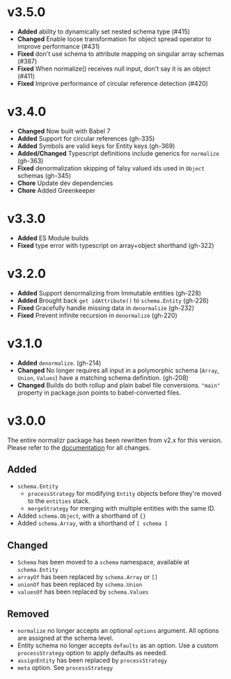# v3.5.0

- **Added** ability to dynamically set nested schema type (#415)
- **Changed** Enable loose transformation for object spread operator to improve performance (#431)
- **Fixed** don't use schema to attribute mapping on singular array schemas (#387)
- **Fixed** When normalize() receives null input, don't say it is an object (#411)
- **Fixed** Improve performance of circular reference detection (#420)

# v3.4.0

- **Changed** Now built with Babel 7
- **Added** Support for circular references (gh-335)
- **Added** Symbols are valid keys for Entity keys (gh-369)
- **Added/Changed** Typescript definitions include generics for `normalize` (gh-363)
- **Fixed** denormalization skipping of falsy valued ids used in `Object` schemas (gh-345)
- **Chore** Update dev dependencies
- **Chore** Added Greenkeeper

# v3.3.0

- **Added** ES Module builds
- **Fixed** type error with typescript on array+object shorthand (gh-322)

# v3.2.0

- **Added** Support denormalizing from Immutable entities (gh-228)
- **Added** Brought back `get idAttribute()` to `schema.Entity` (gh-226)
- **Fixed** Gracefully handle missing data in `denormalize` (gh-232)
- **Fixed** Prevent infinite recursion in `denormalize` (gh-220)

# v3.1.0

- **Added** `denormalize`. (gh-214)
- **Changed** No longer requires all input in a polymorphic schema (`Array`, `Union`, `Values`) have a matching schema definition. (gh-208)
- **Changed** Builds do both rollup and plain babel file conversions. `"main"` property in package.json points to babel-converted files.

# v3.0.0

The entire normalizr package has been rewritten from v2.x for this version. Please refer to the [documentation](/docs) for all changes.

## Added

- `schema.Entity`
  - `processStrategy` for modifying `Entity` objects before they're moved to the `entities` stack.
  - `mergeStrategy` for merging with multiple entities with the same ID.
- Added `schema.Object`, with a shorthand of `{}`
- Added `schema.Array`, with a shorthand of `[ schema ]`

## Changed

- `Schema` has been moved to a `schema` namespace, available at `schema.Entity`
- `arrayOf` has been replaced by `schema.Array` or `[]`
- `unionOf` has been replaced by `schema.Union`
- `valuesOf` has been replaced by `schema.Values`

## Removed

- `normalize` no longer accepts an optional `options` argument. All options are assigned at the schema level.
- Entity schema no longer accepts `defaults` as an option. Use a custom `processStrategy` option to apply defaults as needed.
- `assignEntity` has been replaced by `processStrategy`
- `meta` option. See `processStrategy`
